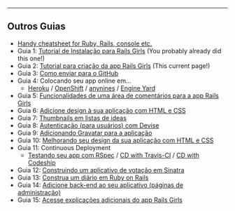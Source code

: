 <hr>

## Outros Guias

- [Handy cheatsheet for Ruby, Rails, console etc.](http://www.pragtob.info/rails-beginner-cheatsheet/)
- Guia 1: [Tutorial de Instalação para Rails Girls](/install) (You probably already did this one!)
- Guia 2: [Tutorial para criação da app Rails Girls](/app) (This current page!)
- Guia 3: [Como enviar para o GitHub](/github)
- Guia 4: Colocando seu app online em...
  - [Heroku](/heroku) / [OpenShift](/openshift) / [anynines](/anynines) / [Engine Yard](/engineyard)
- Guia 5: [Funcionalidades de uma área de comentários para a app Rails Girls](/commenting)
- Guia 6: [Adicione design à sua aplicação com HTML e CSS](/design)
- Guia 7: [Thumbnails em listas de ideas](/thumbnails)
- Guia 8: [Autenticação (para usuários) com Devise](/devise)
- Guia 9: [Adicionando Gravatar para a aplicação](/gravatar)
- Guia 10: [Melhorando seu design da sua aplicação com HTML e CSS](/dexign-html-css)
- Guia 11: Continuous Deployment
  - [Testando seu app com RSpec](testing-rspec) / [CD with Travis-CI](/continuous-travis) / [CD with Codeship](/continuous)
- Guia 12: [Construindo um aplicativo de votação em Sinatra](/sinatra-app)
- Guia 13: [Construa um diário em Ruby on Rails](diary-app)
- Guia 14: [Adicione back-end ao seu aplicativo (páginas de administração)](/backend-with-active-admin)
- Guia 15: [Acesse explicações adicionais do app Rails Girls](https://github.com/lbain/railsgirls/)

